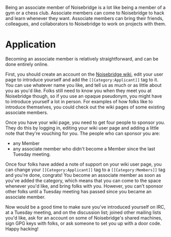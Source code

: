 Being an associate member of Noisebridge is a lot like being a member of a gym or a chess club. Associate members can come to Noisebridge to hack and learn whenever they want. Associate members can bring their friends, colleagues, and collaborators to Noisebridge to work on projects with them. 

Application
===========

Becoming an associate member is relatively straightforward, and can be done entirely online.

First, you should create an account on the [Noisebridge wiki](https://www.noisebridge.net/index.php?title=Special:UserLogin&type=signup&returnto=Noisebridge), edit your user page to introduce yourself and add the `[[Category:Applicant]]` tag to it. You can use whatever name you like, and tell us as much or as little about you as you'd like. Folks still need to know you when they meet you at Noisebridge though, so if you use an opaque pseudonym, you might have to introduce yourself a lot in person. For examples of how folks like to introduce themselves, you could check out the wiki pages of some existing associate members.

Once you have your wiki page, you need to get four people to sponsor you. They do this by logging in, editing your wiki user page and adding a little note that they're vouching for you. The people who can sponsor you are:

* any Member
* any associate member who didn't become a Member since the last Tuesday meeting. 

Once four folks have added a note of support on your wiki user page, you can change your `[[Category:Applicant]]` tag to a `[[Category:Members]]` tag and you're done, congrats! You become an associate member as soon as you've added the category, which means that you can come to the space whenever you'd like, and bring folks with you. However, you can't sponsor other folks until a Tuesday meeting has passed since you became an associate member.

Now would be a good time to make sure you've introduced yourself on IRC, at a Tuesday meeting, and on the discussion list; joined other mailing lists you'd like, ask for an account on some of Noisebridge's shared machines, sign GPG keys with folks, or ask someone to set you up with a door code. Happy hacking!

